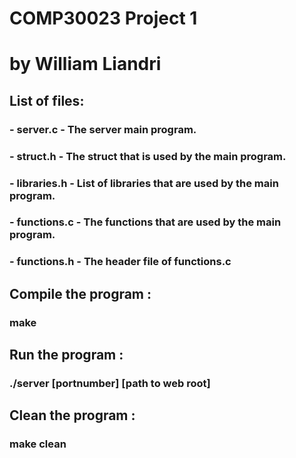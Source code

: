 # COMP30023 Project 1
# by William Liandri

## List of files:
###  - server.c - The server main program.
###  - struct.h - The struct that is used by the main program.
###  - libraries.h - List of libraries that are used by the main program.
###  - functions.c - The functions that are used by the main program.
###  - functions.h - The header file of functions.c


## Compile the program :
### make

## Run the program :
### ./server [portnumber] [path to web root]

## Clean the program :
### make clean

